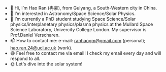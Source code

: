 - 👋 Hi, I’m Hao Ran (冉豪), from Guiyang, a South-Western city in China.
- 👀 I’m interested in Astronomy/Space Science/Solar Physics.
- 🌱 I’m currently a PhD student studying Space Science/Solar physics/interplanetary physics/plasma physics at the Mullard Space Science Laboratory, Univercity College London. My supervisor is Prof.Daniel Verscharen.
- 📫 How to contact me: e-mail: ranhaogm@gmail.com (personal); hao.ran.24@ucl.ac.uk (work).
- 😄 Feel free to contact me via email! I check my email every day and will respond to all.
- 🌞 Let's dive into the solar system!

<!---
RanHao1999/RanHao1999 is a ✨ special ✨ repository because its `README.md` (this file) appears on your GitHub profile.
You can click the Preview link to take a look at your changes.
--->
